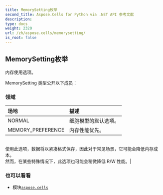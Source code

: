 ```yaml
---
title: MemorySetting枚举
second_title: Aspose.Cells for Python via .NET API 参考文献
description:
type: docs
weight: 2320
url: /zh/aspose.cells/memorysetting/
is_root: false
---
```

## MemorySetting枚举
内存使用选项。



MemorySetting 类型公开以下成员：

### 领域
|场地|描述|
| :- | :- |
| NORMAL |细胞模型的默认选项。|
| MEMORY_PREFERENCE |内存性能优先。<br/>使用此选项，数据将以紧凑格式保存，因此对于常见场景，它可能会降低内存成本。<br/>然而，在某些特殊情况下，此选项也可能会稍微降低 R/W 性能。|



### 也可以看看
* 模块[`aspose.cells`](..)
